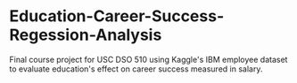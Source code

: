 # Education-Career-Success-Regession-Analysis
Final course project for USC DSO 510 using Kaggle's IBM employee dataset to evaluate education's effect on career success measured in salary.
